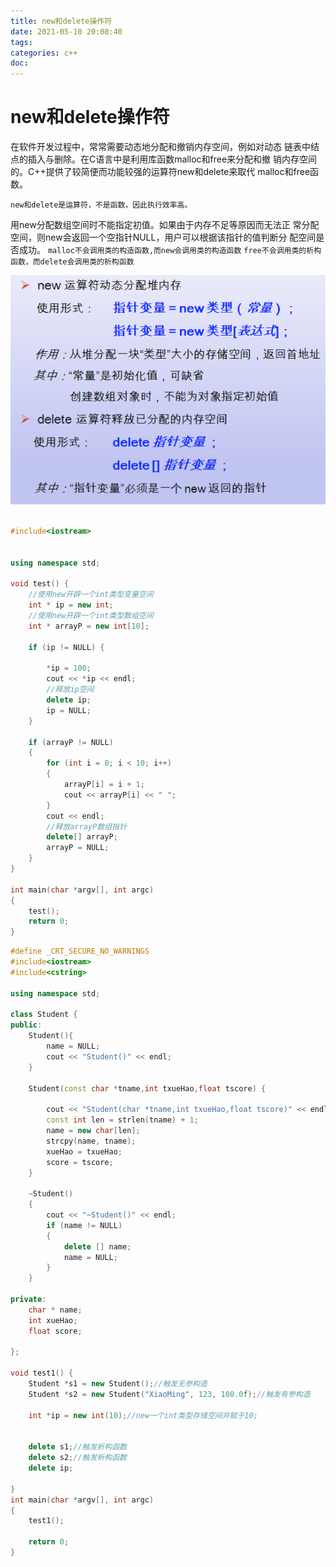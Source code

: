 ```yaml
---
title: new和delete操作符
date: 2021-05-10 20:08:40
tags:
categories: c++
doc:
---
```


# new和delete操作符

在软件开发过程中，常常需要动态地分配和撤销内存空间，例如对动态
链表中结点的插入与删除。在C语言中是利用库函数malloc和free来分配和撤
销内存空间的。C++提供了较简便而功能较强的运算符new和delete来取代
malloc和free函数。

`new和delete是运算符，不是函数，因此执行效率高。`

用new分配数组空间时不能指定初值。如果由于内存不足等原因而无法正
常分配空间，则new会返回一个空指针NULL，用户可以根据该指针的值判断分
配空间是否成功。
`malloc不会调用类的构造函数,而new会调用类的构造函数`
`free不会调用类的析构函数，而delete会调用类的析构函数`

![1620648607782](/images/javawz/1620648607782.png)

```cpp

#include<iostream>


using namespace std;

void test() {
	//使用new开辟一个int类型变量空间
	int * ip = new int;
	//使用new开辟一个int类型数组空间
	int * arrayP = new int[10];

	if (ip != NULL) {

		*ip = 100;
		cout << *ip << endl;
		//释放ip空间
		delete ip;
		ip = NULL;
	}

	if (arrayP != NULL)
	{
		for (int i = 0; i < 10; i++)
		{
			arrayP[i] = i + 1;
			cout << arrayP[i] << " ";
		}
		cout << endl;
		//释放arrayP数组指针
		delete[] arrayP;
		arrayP = NULL;
	}
}

int main(char *argv[], int argc)
{
	test();
	return 0;
}

```



```cpp
#define _CRT_SECURE_NO_WARNINGS
#include<iostream>
#include<cstring>

using namespace std;

class Student {
public:
	Student(){
		name = NULL;
		cout << "Student()" << endl;
	}

	Student(const char *tname,int txueHao,float tscore) {

		cout << "Student(char *tname,int txueHao,float tscore)" << endl;
		const int len = strlen(tname) + 1;
		name = new char[len];
		strcpy(name, tname);
		xueHao = txueHao;
		score = tscore;
	}

	~Student()
	{
		cout << "~Student()" << endl;
		if (name != NULL)
		{
			delete [] name;
			name = NULL;
		}
	}

private:
	char * name;
	int xueHao;
	float score;

};

void test1() {
	Student *s1 = new Student();//触发无参构造
	Student	*s2 = new Student("XiaoMing", 123, 100.0f);//触发有参构造

	int *ip = new int(10);//new一个int类型存储空间并赋于10;


	delete s1;//触发析构函数
	delete s2;//触发析构函数
	delete ip;

}
int main(char *argv[], int argc)
{
	test1();

	return 0;
}

```

